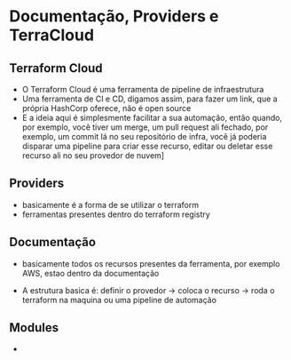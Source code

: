# Documentação, Providers e TerraCloud
## Terraform Cloud
- O Terraform Cloud é uma ferramenta de pipeline de infraestrutura
- Uma ferramenta de CI e CD, digamos assim, para fazer um link, que a própria HashCorp oferece, não é open source
- E a ideia aqui é simplesmente facilitar a sua automação, então quando, por exemplo, você tiver um merge, um pull request ali fechado, por exemplo, um commit lá no seu repositório de infra, você já poderia disparar uma pipeline para criar esse recurso, editar ou deletar esse recurso ali no seu provedor de nuvem]

## Providers
- basicamente é a forma de se utilizar o terraform
- ferramentas presentes dentro do terraform registry

## Documentação
- basicamente todos os recursos presentes da ferramenta, por exemplo AWS, estao dentro da documentação

- A estrutura basica é: definir o provedor -> coloca o recurso ->  roda o terraform na maquina ou uma pipeline de automação 

## Modules
- 